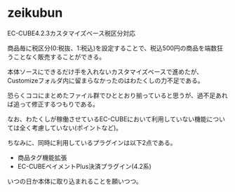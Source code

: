 # zeikubun
EC-CUBE4.2.3カスタマイズベース税区分対応

商品毎に税区分(0:税抜、1:税込)を設定することで、税込500円の商品を端数狂うことなく販売することができる。

本体ソースにできるだけ手を入れないカスタマイズベースで進めたが、Customizeフォルダ内に留まらなかったのはわたくしの力不足である。

恐らくココにまとめたファイル群でひととおり揃っていると思うが、過不足あれば追って修正するつもりである。

なお、わたくしが稼働させているEC-CUBEにおいて利用していない機能については全く考慮していない(ポイントなど)。

ちなみに、同時に利用しているプラグインは以下2点である。

* 商品タグ機能拡張
* EC-CUBEペイメントPlus決済プラグイン(4.2系)

いつの日か本体に取り込まれることを願いつつ。

